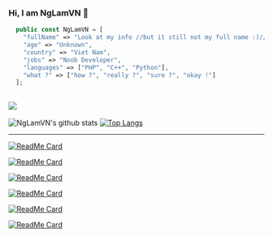### Hi, I am NgLamVN 👋
```php
  public const NgLamVN = [
    "fullName" => "Look at my info //but it still not my full name :)//",
    "age" => "Unknown",
    "country" => "Viet Nam",
    "jobs" => "Noob Developer",
    "languages" => ["PHP", "C++", "Python"],
    "what ?" => ["how ?", "really ?", "sure ?", "okay !"]
  ];
```
![](https://komarev.com/ghpvc/?username=NgLamVN&color=blue)
---
![NgLamVN's github stats](https://github-readme-stats.vercel.app/api/?username=NgLamVN&show_icons=true&hide_border=true&theme=algolia&count_private=true)
[![Top Langs](https://github-readme-stats.vercel.app/api/top-langs/?username=NgLamVN&show_icons=true&hide_border=true&theme=algolia&count_private=true)](https://github.com/NgLamVN)

---

[![ReadMe Card](https://github-readme-stats.vercel.app/api/pin/?username=NgLamVN&repo=AutoSell&show_owner=true&border_color=fff&icon_color=fff&bg_color=40,ff0000,ffa600&title_color=fff&text_color=fff)](https://github.com/NgLamVN/AutoSell)

[![ReadMe Card](https://github-readme-stats.vercel.app/api/pin/?username=NgLamVN&repo=SmeltWands&show_owner=true&border_color=fff&icon_color=fff&bg_color=30,ffa600,fff700&title_color=fff&text_color=fff)](https://github.com/NgLamVN/SmeltWands)

[![ReadMe Card](https://github-readme-stats.vercel.app/api/pin/?username=NgLamVN&repo=InvCraft&show_owner=true&border_color=fff&icon_color=fff&bg_color=30,fff700,27ff00&title_color=fff&text_color=fff)](https://github.com/NgLamVN/InvCraft)

[![ReadMe Card](https://github-readme-stats.vercel.app/api/pin/?username=NgLamVN&repo=MineSweeperPE&show_owner=true&border_color=fff&icon_color=fff&bg_color=40,27ff00,00fff7&title_color=fff&text_color=fff)](https://github.com/NgLamVN/MineSweeperPE)

[![ReadMe Card](https://github-readme-stats.vercel.app/api/pin/?username=NgLamVN&repo=NgCppStuff&show_owner=true&border_color=fff&icon_color=fff&bg_color=30,00fff7,0800ff&title_color=fff&text_color=fff)](https://github.com/NgLamVN/NgCppStuff)

[![ReadMe Card](https://github-readme-stats.vercel.app/api/pin/?username=NgLamVN&repo=FartBattle&show_owner=true&border_color=fff&icon_color=fff&bg_color=40,0800ff,ff00d4&title_color=fff&text_color=fff)](https://github.com/NgLamVN/FartBattle)
<!--
**NgLamVN/NgLamVN** is a ✨ _special_ ✨ repository because its `README.md` (this file) appears on your GitHub profile.
